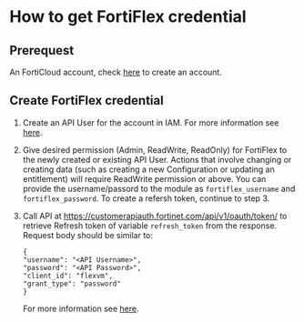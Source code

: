 # How to get FortiFlex credential

## Prerequest

An FortiCloud account, check [here](https://docs.fortinet.com/document/forticloud/latest/forticloud-account/227089) to create an account.

## Create FortiFlex credential

1. Create an API User for the account in IAM. For more information see [here](https://docs.fortinet.com/document/forticloud/21.2.0/identity-access-management-iam/282341/adding-an-api-user). 

2. Give desired permission (Admin, ReadWrite, ReadOnly) for FortiFlex to the newly created or existing API User. Actions that involve changing or creating data (such as creating a new Configuration or updating an entitlement) will require ReadWrite permission or above. You can provide the username/passord to the module as `fortiflex_username` and `fortiflex_password`. To create a refersh token, continue to step 3.

3. Call API at https://customerapiauth.fortinet.com/api/v1/oauth/token/ to retrieve Refresh token of variable `refresh_token` from the response. Request body should be similar to:
    ```
    {
    "username": "<API Username>",
    "password": "<API Password>",
    "client_id": "flexvm",
    "grant_type": "password"
    }
    ```
    For more information see [here](https://docs.fortinet.com/document/fortiauthenticator/6.1.2/rest-api-solution-guide/498666/oauth-server-token-oauth-token).